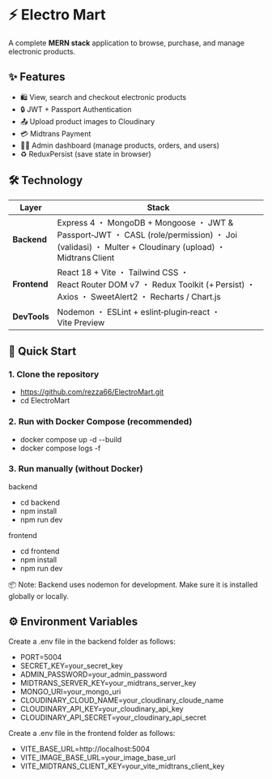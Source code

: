 # ⚡️ Electro Mart

A complete **MERN stack** application to browse, purchase, and manage electronic products.

## ✨ Features

- 🛍️ View, search and checkout electronic products
- 🔒 JWT + Passport Authentication 
- 📤 Upload product images to Cloudinary
- 💳 Midtrans Payment
- 🧑‍💼 Admin dashboard (manage products, orders, and users)  
- ♻️ ReduxPersist (save state in browser)

## 🛠️ Technology

| Layer     | Stack                                                                           |
|-----------|---------------------------------------------------------------------------------|
| **Backend** | Express 4 ・ MongoDB + Mongoose ・ JWT & Passport‐JWT ・ CASL (role/permission) ・ Joi (validasi) ・ Multer + Cloudinary (upload) ・ Midtrans Client |
| **Frontend**| React 18 + Vite ・ Tailwind CSS ・ React Router DOM v7 ・ Redux Toolkit (+ Persist) ・ Axios ・ SweetAlert2 ・ Recharts / Chart.js |
| **DevTools**| Nodemon ・ ESLint + eslint‑plugin‑react ・ Vite Preview |

## 🚀 Quick Start

### 1. Clone the repository

- https://github.com/rezza66/ElectroMart.git
- cd ElectroMart

### 2. Run with Docker Compose (recommended)

- docker compose up -d --build
- docker compose logs -f

### 3. Run manually (without Docker)

backend

- cd backend 
- npm install 
- npm run dev

frontend

- cd frontend 
- npm install 
- npm run dev

📦 Note: Backend uses nodemon for development. Make sure it is installed globally or locally.

## ⚙️ Environment Variables

Create a .env file in the backend folder as follows:

- PORT=5004
- SECRET_KEY=your_secret_key
- ADMIN_PASSWORD=your_admin_password
- MIDTRANS_SERVER_KEY=your_midtrans_server_key
- MONGO_URI=your_mongo_uri
- CLOUDINARY_CLOUD_NAME=your_cloudinary_cloude_name
- CLOUDINARY_API_KEY=your_cloudinary_api_key
- CLOUDINARY_API_SECRET=your_cloudinary_api_secret

Create a .env file in the frontend folder as follows:
- VITE_BASE_URL=http://localhost:5004
- VITE_IMAGE_BASE_URL=your_image_base_url
- VITE_MIDTRANS_CLIENT_KEY=your_vite_midtrans_client_key
